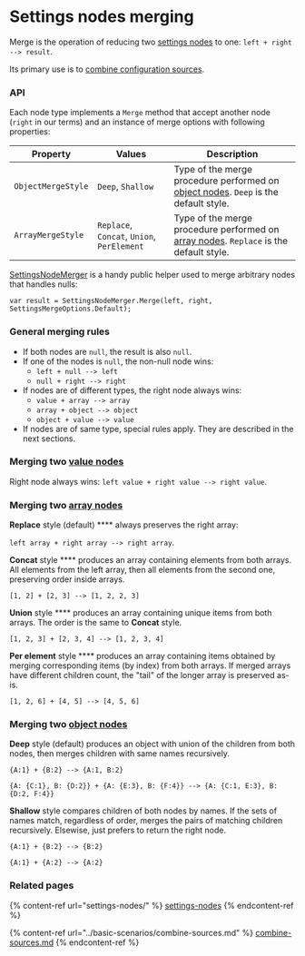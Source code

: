 # Settings nodes merging

Merge is the operation of reducing two [settings nodes](settings-nodes/) to one: `left + right --> result`.

Its primary use is to [combine configuration sources](../basic-scenarios/combine-sources.md).

### API

Each node type implements a `Merge` method that accept another node (`right` in our terms) and an instance of merge options with following properties:

| Property           | Values                                     | Description                                                                                                            |
| ------------------ | ------------------------------------------ | ---------------------------------------------------------------------------------------------------------------------- |
| `ObjectMergeStyle` | `Deep`, `Shallow`                          | Type of the merge procedure performed on [object nodes](settings-nodes/object-nodes.md). `Deep` is the default style.  |
| `ArrayMergeStyle`  | `Replace`, `Concat`, `Union`, `PerElement` | Type of the merge procedure performed on [array nodes](settings-nodes/array-nodes.md). `Replace` is the default style. |

[SettingsNodeMerger](https://github.com/vostok/configuration.abstractions/blob/master/Vostok.Configuration.Abstractions/SettingsTree/SettingsNodeMerger.cs) is a handy public helper used to merge arbitrary nodes that handles nulls:

```
var result = SettingsNodeMerger.Merge(left, right, SettingsMergeOptions.Default);
```

### General merging rules

* If both nodes are `null`, the result is also `null`.
* If one of the nodes is `null`, the non-null node wins:
  * `left + null --> left`
  * `null + right --> right`
* If nodes are of different types, the right node always wins:
  * `value + array --> array`
  * `array + object --> object`
  * `object + value --> value`
* If nodes are of same type, special rules apply. They are described in the next sections.

### Merging two [value nodes](settings-nodes/value-nodes.md)

Right node always wins: `left value + right value --> right value`.

### Merging two [array nodes](settings-nodes/array-nodes.md)

**Replace** style (default) **** always preserves the right array:

`left array + right array --> right array`.

**Concat** style **** produces an array containing elements from both arrays. All elements from the left array, then all elements from the second one, preserving order inside arrays.

`[1, 2] + [2, 3] --> [1, 2, 2, 3]`

**Union** style **** produces an array containing unique items from both arrays. The order is the same to **Concat** style.

`[1, 2, 3] + [2, 3, 4] --> [1, 2, 3, 4]`

**Per element** style **** produces an array containing items obtained by merging corresponding items (by index) from both arrays. If merged arrays have different children count, the "tail" of the longer array is preserved as-is.

`[1, 2, 6] + [4, 5] --> [4, 5, 6]`

### Merging two [object nodes](settings-nodes/object-nodes.md)

**Deep** style (default) produces an object with union of the children from both nodes, then merges children with same names recursively.

`{A:1} + {B:2} --> {A:1, B:2}`

`{A: {C:1}, B: {D:2}} + {A: {E:3}, B: {F:4}} --> {A: {C:1, E:3}, B: {D:2, F:4}}`

**Shallow** style compares children of both nodes by names. If the sets of names match, regardless of order, merges the pairs of matching children recursively. Elsewise, just prefers to return the right node.

`{A:1} + {B:2} --> {B:2}`

`{A:1} + {A:2} --> {A:2}`

### Related pages

{% content-ref url="settings-nodes/" %}
[settings-nodes](settings-nodes/)
{% endcontent-ref %}

{% content-ref url="../basic-scenarios/combine-sources.md" %}
[combine-sources.md](../basic-scenarios/combine-sources.md)
{% endcontent-ref %}
